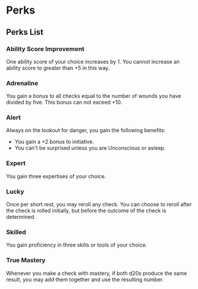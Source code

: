 # Perks

## Perks List

### Ability Score Improvement

One ability score of your choice increases by 1. You cannot increase an ability score to greater than +5 in this way.

### Adrenaline

You gain a bonus to all checks equal to the number of wounds you have divided by five. This bonus can not exceed +10.

### Alert

Always on the lookout for danger, you gain the following benefits:

* You gain a +2 bonus to initiative.
* You can't be surprised unless you are Unconscious or asleep.

### Expert

You gain three expertises of your choice.

### Lucky

Once per short rest, you may reroll any check. You can choose to reroll after the check is rolled initially, but before the outcome of the check is determined.

### Skilled

You gain proficiency in three skills or tools of your choice.

### True Mastery

Whenever you make a check with mastery, if both d20s produce the same result, you may add them together and use the resulting number.

